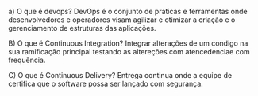 a) O que é devops?
DevOps é o conjunto de praticas e ferramentas onde desenvolvedores e operadores visam agilizar e otimizar a criação e o gerenciamento de estruturas das aplicações.

B) O que é Continuous Integration? 
Integrar alterações de um condigo na sua ramificação principal testando as altereções com atencedenciae com frequência.

C) O que é Continuous Delivery?
Entrega continua onde a equipe de certifica que o software possa ser lançado com segurança.
